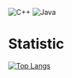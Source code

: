 ![C++](https://img.shields.io/badge/c++-%2300599C.svg?style=for-the-badge&logo=c%2B%2B&logoColor=white)
![Java](https://img.shields.io/badge/java-%23ED8B00.svg?style=for-the-badge&logo=openjdk&logoColor=white)
# Statistic
[![Top Langs](https://github-readme-stats.vercel.app/api/top-langs/?username=anuraghazra)](https://github.com/darvik80/github-readme-stats)
